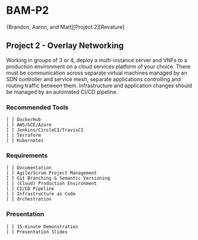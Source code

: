 # BAM-P2
{Brandon, Aaron, and Matt][Project 2][Revature]

## Project 2 - Overlay Networking

Working in groups of 3 or 4, deploy a multi-instance server and VNFs to a production environment on a cloud services platform of your choice. There must be communication across separate virtual machines managed by an SDN controller and service mesh, separate applications controlling and routing traffic between them. Infrastructure and application changes should be managed by an automated CI/CD pipeline.

### Recommended Tools

    [ ] DockerHub
    [ ] AWS/GCE/Azure
    [ ] Jenkins/CircleCI/TravisCI
    [ ] Terraform
    [ ] Kubernetes

### Requirements

    [ ] Documentation
    [ ] Agile/Scrum Project Management
    [ ] Git Branching & Semantic Versioning
    [ ] (Cloud) Production Environment
    [ ] CI/CD Pipeline
    [ ] Infrastructure as Code
    [ ] Orchestration

### Presentation

    [ ] 15-minute Demonstration
    [ ] Presentation Slides
